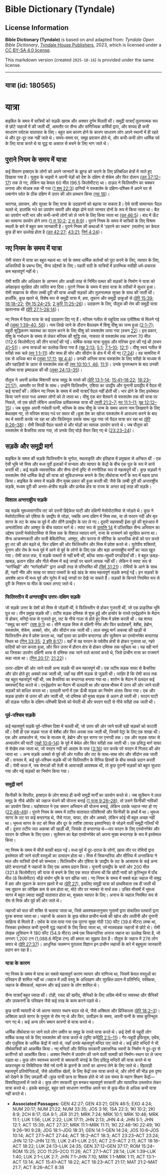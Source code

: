 # Bible Dictionary (Tyndale)

## License Information

**Bible Dictionary (Tyndale)** is based on and adapted from: _Tyndale Open Bible Dictionary_, [Tyndale House Publishers](https://tyndaleopenresources.com/), 2023, which is licensed under a [CC BY-SA 4.0 license](https://creativecommons.org/licenses/by-sa/4.0/legalcode.en).

This markdown version (created `2025-10-16`) is provided under the same license.



--------------------------------

## यात्रा (id: 180565)

यात्रा
======

बाइबिल के समय में यात्रियों को सड़कें खराब और अक्सर दुर्गम मिलती थीं। समुद्री यात्राएँ तुलनात्मक रूप से छोटे जहाजों में की जाती थीं, आमतौर पर सैन्य और वाणिज्यिक कर्मियों द्वारा, और शायद ही कभी साधारण पर्यटक यातायात के लिए। बहुत कम कारण होने के कारण साधारण लोग अपने स्थानों में ही रहते थे और दूर\-दूर तक नहीं जाते थे। समय\-समय पर, समूह प्रवासन होते थे, और कभी\-कभी लोग धार्मिक पर्व के लिए यात्रा करते थे या युद्ध या अकाल से बचने के लिए भाग जाते थे।

पुराने नियम के समय में यात्रा
-----------------------------

कई विवरण इस्राएल के लोगों को अपने जानवरों के झुण्ड को चराने के लिए प्रतिबंधित क्षेत्रों में जाते हुए दिखाया गया है। यूसुफ के भाइयों ने अपनी भेड़ों को देश के दक्षिण से शेकेम और फिर दोतान ([उत 37:12–17](https://ref.ly/Gen37:12-Gen37:17)) तक ले गए, लेकिन यह केवल 60 मील (96\.5 किलोमीटर) था। दाऊद ने फिलिस्तीन का चक्कर लगाया और मोआब तक भी गया ([1 शमू 22:3](https://ref.ly/1Sam22:3)) दानियों ने यरूशलेम के दक्षिण\-पश्चिम में अपने घर से लबानोन पर्वत के ठीक दक्षिण में उत्तर की ओर प्रस्थान किया ([न्या 18](https://ref.ly/Judg18:1-Judg18:31))।

चरागाह, प्रवासन, और सुरक्षा के लिए यात्रा के उदाहरणों को बढ़ाया जा सकता है। ऐसे यात्री सामान्यतः पैदल चलते थे, हालांकि गधे का उपयोग सवारी और बोझा ढोने वाले जानवर दोनों के रूप में किया जाता था। बैल का उपयोग भारी भार और कभी\-कभी लोगों को ले जाने के लिए किया जाता था ([उत 46:5](https://ref.ly/Gen46:5))। बाद में ऊँट का सामान्य उपयोग होने लगा ([1 रा 10:2](https://ref.ly/1Kgs10:2); [2 रा 8:9](https://ref.ly/2Kgs8:9))। पुराने नियम के समय में यात्रियों के लिए विश्राम स्थलों के बारे में बहुत कम जानकारी है। पुराने नियम की कथाओं में 'ठहरने का स्थान' (मालोन) का केवल कुछ ही बार उल्लेख होता है ([उत 42:27](https://ref.ly/Gen42:27); [43:21](https://ref.ly/Gen43:21); [निर्ग 4:24](https://ref.ly/Exod4:24))। 

नए नियम के समय में यात्रा
-------------------------

रोमी संसार में यात्रा का बहुत महत्व था: पर्व के समय धार्मिक कर्तव्यों को पूरा करने के लिए, व्यापार के लिए, अधिपतियों के प्रबन्ध लिए, सैन्य उद्देश्यों के लिए। पहली सदी के यात्रियों में प्रारम्भिक मसीही धर्म\-प्रचारक कम महत्वपूर्ण नहीं थे।

रोमी शांति और अधिकार के आगमन और अच्छी तरह से निर्मित पत्थर की सड़कों के निर्माण ने यात्रा को अपेक्षाकृत सुरक्षित और त्वरित बना दिया। पुराने नियम के समय में ज्ञात यात्रा के तरीकों में सुधार हुआ। रोमी साम्राज्य के भीतर लम्बी दूरी की यात्रा अच्छी सड़कों और तुलनात्मक सुरक्षा के साथ की जाती थी। हालाँकि, कुछ खतरे थे, विशेष रूप से समुद्री यात्रा में, हवा, तूफान और समुद्री डाकुओं से ([प्रेरि 15:39](https://ref.ly/Acts15:39); [18:18–22](https://ref.ly/Acts18:18-Acts18:22); [रोम 15:24–25](https://ref.ly/Rom15:24-Rom15:25); [2 कुरि 11:25–26](https://ref.ly/2Cor11:25-2Cor11:26))। उदाहरण के लिए, पौलुस की रोम की समुद्री यात्रा खतरनाक थी ([प्रेरि 27:1–28:14](https://ref.ly/Acts27:1-Acts28:14))।

नए नियम में पैदल यात्रा के कई उदाहरण दिए गए हैं। मरियम गलील से यहूदिया तक एलीशिबा से मिलने गई थी ([लूका 1:39–40, 56](https://ref.ly/Luke1:39-Luke1:40))। नाम लिखे जाने के दौरान बैतलहम में शिशु यीशु का जन्म हुआ ([2:1–7](https://ref.ly/Luke2:1-Luke2:7)); यहूदी शुद्धिकरण व्यवस्था का पालन करने के लिए यीशु को यरूशलेम लाया गया (वचन [22](https://ref.ly/Luke2:22))। इस प्रकार, यीशु के गर्भाधान के समय से लेकर मरियम की शुद्धि तक, नासरत से यरूशलेम तक लगभग 70 मील (112\.6 किलोमीटर) की तीन यात्राएँ की गईं। वार्षिक फसह यात्रा यूसुफ और मरियम द्वारा की गई थी (वचन [41–51](https://ref.ly/Luke2:41-Luke2:51))। अन्य यात्राओं का उल्लेख किया गया है ([यूह 2:13](https://ref.ly/John2:13); [5:1](https://ref.ly/John5:1); [7:1–10](https://ref.ly/John7:1-John7:10); [12:1](https://ref.ly/John12:1))। यीशु स्वयं गलील से यरीहो तक चले ([मर 1:1–11](https://ref.ly/Mark1:1-Mark1:11)) और साथ ही सोर और सीदोन के क्षेत्र में भी भी गए ([7:24](https://ref.ly/Mark7:24))। वह सामरिया में एक से अधिक बार थे ([लूका 17:11](https://ref.ly/Luke17:11); [यूह 4:4](https://ref.ly/John4:4))। उनकी अन्तिम यात्रा यरूशलेम के लिए यरीहो के माध्यम से और पहाड़ियों के ऊपर से यरूशलेम तक थी ([मर 10:](https://ref.ly/Mark10:1)[10:1, 46](https://ref.ly/Mark10:1,Mark10:46); [11:1](https://ref.ly/Mark11:1))। उनके पुनरुत्थान के बाद उनकी अन्तिम यात्रा इम्माऊस की थी ([लूका 24:13–35](https://ref.ly/Luke24:13-Luke24:35))।

पौलुस ने अपनी प्रत्येक मिशनरी यात्रा समुद्र के रास्ते की ([प्रेरि 13:1–14](https://ref.ly/Acts13:1-Acts13:14); [15:41–18:22](https://ref.ly/Acts15:41-Acts18:22); [18:23–21:17](https://ref.ly/Acts18:23-Acts21:17)), आमतौर पर मित्रों के साथ। उन्होंने फिलिस्तीन, एशिया का उपद्वीप और यूनानी प्रायद्वीप में पैदल भी कई यात्राएँ कीं। लेकिन नए नियम के समय में सभी यात्राएँ पैदल नहीं होती थीं। भार ढोने के लिए इस्तेमाल किया जाने वाला गधा अक्सर लोगों को ले जाता था। यीशु एक बार बैतफगे से यरूशलेम तक की यात्रा पर निकले, जो एक छोटी लेकिन अत्यधिक प्रतीकात्मक यात्रा थी ([मत्ती 21:2–7](https://ref.ly/Matt21:2-Matt21:7); [मर 11:1–11](https://ref.ly/Mark11:1-Mark11:11); [यूह 12:12–15](https://ref.ly/John12:12-John12:15))। जब यूसुफ अपनी गर्भवती पत्नी, मरियम के साथ यीशु के जन्म के समय अपना नाम लिखवाने के लिए बेथलहम गए, तो मरियम शायद गधे पर सवार थी।कूश देश का खोजा यरूशलेम में आराधना करने के बाद रथ में सवारी करके जा रहा था और फिलिप्पुस उसके साथ जुड़ गया जो पैदल यात्रा कर रहा था ([प्रेरि 8:26–38](https://ref.ly/Acts8:26-Acts8:38))। रोमी सिपाही पैदल चलते थे और घोड़ों का व्यापक उपयोग करते थे। जब पौलुस को यरूशलेम से कैसरिया लाया गया, तो उनके लिए घोड़े तैयार किए गए थे ([23:23–24](https://ref.ly/Acts23:23-Acts23:24))।

सड़कें और समुद्री मार्ग
-----------------------

बाइबिल के समय की सड़कें फिलिस्तीन के भूगोल, स्थलाकृति और इतिहास में प्रमुखता से अन्कित थीं \- एक ऐसी भूमि जो मिस्र और मध्य पूर्वी इलाकों में सभ्यता और व्यापार के केंद्रों के बीच एक पुल के रूप में कार्य करती थी। कई सड़कें व्यवसायिक और सैन्य दोनों दृष्टि से रणनीतिक रूप से महत्वपूर्ण थीं। कुछ सड़कों ने यरूशलेम जैसे धार्मिक केंद्रों की यात्रा को सुविधाजनक बनाने के लिए तीर्थयात्रा मार्गों के रूप में महत्व प्राप्त किया। बाइबिल के समय में सड़कें तीन मुख्य प्रकार की हुआ करती थीं: जैसे कि लम्बी दूरी की अन्तराष्ट्रीय सड़कें, मध्यम दूरी की अन्तर\-क्षेत्रीय सड़कें और प्रत्येक क्षेत्र या राज्य के अन्दर कई तरह की सड़कें।

### विशाल अन्तराष्ट्रीय सड़कें

यह सड़के भूमध्यसागरीय तट को उत्तरी हिद्देकेल घाटी और दक्षिणी मेसोपोटामिया से जोड़ते थे। कुछ ने मेसोपोटामिया को एशिया के उपद्वीप से जोड़ा, जबकि अन्य दक्षिण में मिस्र तक, या तो यरदन नदी और मृत सागर के तट के साथ या पूर्व में और सीनै प्रायद्वीप के पार ले गए। दूसरी सहस्राब्दी ईसा पूर्व की शुरुआत में अनातोलिया और अश्शूर के बीच व्यापार मार्ग थे। स्पष्ट रूप से [उत्पत्ति 14](https://ref.ly/Gen14:1-Gen14:24) में उल्लिखित सैन्य अभियान का उद्देश्य उत्तरी मेसोपोटामिया से मिस्र तक के विशाल व्यापार मार्ग, राजा के राजमार्ग को सुरक्षित करना था। सैन्य आक्रमणकारी और यात्री बेबिलोनिया, अश्शूर, और फारस से सीरिया के आन्तरिक क्षेत्रों को पार करते हुए तट की ओर बढ़ते थे, फिर दक्षिण की ओर फिलिस्तीन और मिस्र में प्रवेश करते थे। यूरोपीय शक्तियों, यूनान और रोम के मध्य पूर्व में आने से पूर्व के लोगों के लिए एक और बड़ा अन्तराष्ट्रीय मार्गों का जाल खुल गया। रोमी काल तक, ये सड़कें पत्थरों से नहीं बनी थीं, बल्कि साफ\-सुथरी पगडंडियाँ थीं। वे बहुत ऊबड़\-खाबड़, ढलान रहित और गीले मौसम में कई जगहों पर चलने लायक नहीं थीं। लेकिन वे स्पष्ट रूप से “मार्गचिह्नों” और “मार्गदर्शकों” द्वारा अच्छी तरह से परिभाषित थीं ([यिर्म 31:21](https://ref.ly/Jer31:21))। रोमियों के आने के साथ ही, गहरी नींव और सतह पर सपाट पत्थरों के बड़े खंड के साथ महत्वपूर्ण सड़कें बनाई गईं। इन सड़कों के अवशेष आज भी मध्य पूर्व और यूरोप में कई जगहों पर देखे जा सकते हैं। सड़कों के किनारे नियमित रूप से दूरी के निशान या मील के पत्थर लगाए जाते थे।

### फिलिस्तीन में अन्तराष्ट्रीय उत्तर\-दक्षिण सड़कें

जो सड़कें उत्तर के देशों को मिस्र से जोड़ती थीं, वे फिलिस्तीन से होकर गुजरती थीं, जो एक प्राकृतिक भूमि पुल था। तीन प्रमुख सड़कें थीं। तटीय सड़क दमिश्क से शुरू हुई और हासोर के रास्ते एस्द्रेइलोन के मैदान से होकर, मगिद्दो पास से गुजरते हुए, तट के नीचे गाज़ा से होते हुए मिस्र में प्रवेश करती थी। यह शायद "समुद्र का मार्ग" ([यश 9:1](https://ref.ly/Isa9:1)) था। सीनै सड़क मिस्र से दक्षिणी नेगेव और फिर कादेशबर्ने, बेर्शेबा, हेब्रोन, यरूशलेम, शेकेम, अक्को, सोर, और सीदोन तक जाती थी। लाल समुद्र मार्ग अकाबा की खाड़ी से फिलिस्तीन क्षेत्र में प्रवेश करता था, जहाँ एलत का प्राचीन बन्दरगाह और सुलैमान का एस्योनगेबेर बन्दरगाह स्थित था ([गिन 33:35](https://ref.ly/Num33:35); [2 इति 8:17](https://ref.ly/2Chr8:17))। वहाँ से यह यरदन के पर्वतीय क्षेत्रों से होकर गुजरता था, गहरे वादियों को पार करता हुआ, और फिर उत्तर में हौरान क्षेत्र से होकर दमिश्क तक पहुँचता था। यह वही मार्ग था जिसका उपयोग दक्षिणी अरब से दमिश्क तक जाने वाले कारवां करते थे, जिसे प्राचीन राजा का राजमार्ग कहा जाता था। ([गिन 20:17](https://ref.ly/Num20:17); [21:22](https://ref.ly/Num21:22))।

उत्तर\-दक्षिण की ओर जाने वाली अन्य सड़कें भी कम महत्वपूर्ण थीं। एक तटीय सड़क याफा से कैसरिया और डोर होते हुए अक्को तक जाती थी, जहाँ यह सीनै सड़क से जुड़ती थी। जाहिर है कि रोमी काल तक यह बहुत महत्वपूर्ण नहीं थी, जब कैसरिया का बन्दरगाह बनाया गया था। शारोन के मैदान में दलदल कई समस्याएँ पैदा करते थे। एस्ड्रेइलोन का मैदान भी दलदली था और खराब मौसम में उत्तर की ओर जाने वाली सड़कों को बाधित करता था। दलदली भागों में एक ऊँची सड़क का निर्माण अंततः किया गया। एक और सड़क हासोर से उत्तर की ओर जाती थी, जो दमिश्क की मुख्य सड़क से अलग हो जाती थी। यरदन घाटी की सड़क गलील के दक्षिण\-पश्चिमी हिस्से को घेरती थी और यरदन घाटी से नीचे यरीहो तक जाती थी।

### पूर्व\-पश्चिम सड़कें

कई महत्वपूर्ण सड़कें पूर्व\-पश्चिम दिशा में चलती थीं, जो उत्तर की ओर जाने वाली बड़ी सड़कों को काटती थीं। ऐसी ही एक सड़क गाज़ा से बेर्शेबा और फिर अराबा तक जाती थी, जिसमें पेट्रा के लिए एक शाखा थी। एक और अश्कलोन से, गाथ के माध्यम से, हेब्रोन और मृत सागर पर एनगदी तक। एक और सड़क याफा से अय्यालोन की घाटी ([यहो 10:6–14](https://ref.ly/Josh10:6-Josh10:14)) के पूर्व में बेथेल और फिर यरीहो तक जाती थी। एक प्रसिद्ध मार्ग याफा से शेखेम तक जाता था, जो यरदन नदी को आदाम के पास ([3:16](https://ref.ly/Josh3:16)) पार करके परे यरदन में गिलाद की ओर जाता था । अन्य सड़कें अक्को से पूर्व की ओर गलील और तट के साथ\-साथ सोर और सीदोन तक जाती थीं। वास्तव में, कई पूर्व\-पश्चिम सड़कें थीं जो फिलिस्तीन के विभिन्न हिस्सों के बीच सम्पर्क प्रदान करती थीं। रोमी काल में, जब सेनाओं की तेज़ी से आवाजाही आवश्यक थी, तो कुछ पुरानी सड़कों को बहुत सुधारा गया और नई सड़कों का निर्माण किया गया।

### समुद्री मार्ग

फिनीकी के विपरीत, इस्राएल के लोग शायद ही कभी समुद्री मार्गों का उपयोग करते थे। जब सुलैमान ने लाल समुद्र के नीचे ओपीर को जहाज भेजने की योजना बनाई ([1 राजा 9:26–28](https://ref.ly/1Kgs9:26-1Kgs9:28)), तो उसने फ‍िनीकी नाविकों का उपयोग किया। यहोशापात ने एक समान अभियान की योजना बनाई, लेकिन उसके जहाज नष्ट हो गए ([22:48–49](https://ref.ly/1Kgs22:48-1Kgs22:49))। पुराने नियम के समय में तटीय यातायात पलिश्तियों और फ‍िनीकी के हाथों में था। भूमध्य सागर के तट पर कई बन्दरगाह थे, जैसे गाज़ा, याफा, दोर और अक्को, लेकिन कोई भी बहुत अच्छा नहीं था। भूमध्य सागर के तट को मिस्र और दूर के तर्शीश (शायद इसपानिया) से जोड़ने वाली समुद्री गलियाँ भी थीं। दूसरा तटीय जल अक़ाबा की खाड़ी थी, जिसके दो बन्दरगाह थे—पार यरदन के लिए एस्योनगेबेर और यरदन के पश्चिम के लिए एलत। सुलैमान का बेड़ा एस्योनगेबेर को अपना मुख्य बन्दरगाह के रूप में इस्तेमाल किया।

नए नियम के समय में चीज़ें काफ़ी बदल गईं। मध्य पूर्व में दूर\-दराज़ के लोगों, ख़ास तौर पर रोमियों द्वारा इस्तेमाल की जाने वाली वस्तुओं का उत्पादन होता था। मिस्र में सिकन्दरिया और सीरिया में अन्ताकिया ने माल और यात्रियों दोनों को सम्भाला। फिलिस्तीन और एशिया के उपद्वीप के तट के आसपास के कई अन्य छोटे बन्दरगाहों ने जहाजों के लिए एक आश्रय प्रदान किया। यूनानी प्रायद्वीप के चारों ओर 200 मील (321\.8 किलोमीटर) की यात्रा से बचने के लिए एक सरल योजना थी कि छोटी नावों को कुरिन्थुस में पाँच मील (8 किलोमीटर) चौड़े संयोग भूमि के पार खींचा जाए। नए नियम के समय में सबसे बड़ा जहाज़ भी समुद्र में हवा और तूफ़ान के कारन ख़तरे में था ([प्रेरि 27](https://ref.ly/Acts27:1-Acts27:44)), इसलिए समुद्री यात्रा को प्राथमिकता तब दी जाती थी जब तूफ़ान का जोखिम कम से कम होता था, मोटे तौर पर नवम्बर से मार्च तक। उचित मौसमों में भूमध्य सागर में बहुत ज़्यादा समुद्री यातायात होता था, मुख्यतः व्यापार के लिए। अनाज के जहाज़ नियमित रूप से रोम से मिस्र और पूर्व की ओर जाते थे।

जहाजों को पाल की शक्ति से चलाया जाता था, जिसे आवश्यकतानुसार गुलामों द्वारा संचालित पतवारों द्वारा पूरक बनाया जाता था। जहाजों के आकार के कुछ संकेत प्राचीन मलबे की खोज और लातीनी और यूनानी साहित्य से मिलते हैं। एथेंस के पास पाया गया एक पुराना सूखा गोदी 130 फीट (39\.6 मीटर) लम्बा था, जिसका इस्तेमाल कभी यूनानी युद्ध जहाजों के लिए किया जाता था, जो मालवाहक जहाजों से छोटे थे। रोमी लेखक लुसियान ने 180 फीट (54\.9 मीटर) लम्बे एक सिकन्दरिया अनाज जहाज का उल्लेख किया है, जो लगभग 1,200 टन (1,088\.6 मेट्रिक टन) की क्षमता का सुझाव देता है। पौलुस के जहाज में 276 लोग सवार थे ([प्रेरि 27:37](https://ref.ly/Acts27:37))। आधुनिक जलमग्न पुरातत्व विज्ञान इन प्राचीन जहाजों के बारे में बहुमूल्य जानकारी प्रदान कर रहा है।

### यात्रा के कारण

नए नियम के समय में यात्रा का सबसे महत्वपूर्ण कारण व्यापार और वाणिज्य था, जिसमें केवल वस्तुओं का परिवहन ही शामिल नहीं था।जहाज में लदी वस्तु के अधिग्रहण और सुरक्षित प्रदान में प्रतिनिधि, पर्यवेक्षक, जहाज के बीमाकर्ता, महाजन और कई प्रकार के लोग शामिल थे।

सैन्य यात्राएँ बहुत ज़्यादा थीं। टोही, रसद की खरीद, सैनिकों के लिए अग्रिम मोर्चे पर व्यवस्था और सैनिकों और उपकरणों के परिवहन जैसे कई तरह के काम करने पड़ते थे।

कुछ यात्री व्यापारी थे जो अपना व्यापार स्थान बदल रहे थे, जैसे अक्विला और प्रिस्किल्ला ([प्रेरि 18:2–3](https://ref.ly/Acts18:2-Acts18:3))। अक्विला काले सागर के पुन्तुस से रोम गए थे और फिर, उत्पीड़न के समय, अपनी पत्नी के साथ कुरिन्थुस भाग गए थे। कई अन्य लोग समान कारणों से यात्रा करते थे।

धार्मिक तीर्थयात्रा पर जाने वाले लोग ज़मीन या समुद्र के रास्ते यात्रा करते थे। कई देशों से यहूदी लोग वार्षिक फसह पर्व के लिए यरूशलेम की यात्रा करते थे (पुष्टि करें[प्रेरि 2:5–11](https://ref.ly/Acts2:5-Acts2:11))। गैर\-यहूदी इफिसुस, एथेंस, और एलूसिस के धार्मिक केंद्रों में जाते थे, जहाँ उनके महत्वपूर्ण मन्दिर पाए जाते थे। कई छोटे मन्दिरों ने भी तीर्थयात्रियों को आकर्षित किया। नए मन्दिरों और विभिन्न सरकारी प्रशासनिक भवनों के निर्माण ने दूर\-दूर से कारीगरों को आकर्षित किया। अक्सर निर्माण में उपयोग की जाने वाली सामग्री को निर्माण\-स्थान पर ले जाना पड़ता था। कुछ लोग स्वास्थ्य कारणों से चमत्कारी चंगाई के लिए प्रसिद्ध मन्दिरों की यात्रा करते थे या कफरनहूम या तिबिरियास जैसे गर्म पानी के झरनों के लाभों का आनन्द लेने के लिए जाते थे। खिलाड़ी महत्वपूर्ण प्रतियोगिताओं, जैसे ओलंपिक खेलों, के लिए केंद्रों तक यात्रा करते थे, और लोगों की भीड़ इस दृश्य को देखने के लिए उमड़ती थी।कुछ यात्री छात्र या शिक्षक होते थे जो उस समय के महान शिक्षण केंद्रों—विश्वविद्यालयों में जाते थे। कुछ लोग सरकारी दूत बनकर महत्वपूर्ण सरकारी और व्यापारिक दस्तावेज लेकर यात्रा करते थे। इसके बावजूद, बहुत सारे साधारण नागरिक अपने घर से कुछ मील से अधिक कभी यात्रा नहीं करते थे।

* **Associated Passages:** GEN 42:27; GEN 43:21; GEN 46:5; EXO 4:24; NUM 20:17; NUM 21:22; NUM 33:35; JOS 3:16; 1SA 22:3; 1KI 10:2; 2KI 8:9; 2CH 8:17; ISA 9:1; JER 31:21; MRK 7:24; MRK 10:1; MRK 10:46; MRK 11:1; LUK 1:56; LUK 2:22; LUK 17:11; JHN 2:13; JHN 4:4; JHN 5:1; JHN 12:1; ACT 15:39; ACT 27:37; MRK 11:1–MRK 11:11; 1KI 22:48–1KI 22:49; 1KI 9:26–1KI 9:28; JDG 18:1–JDG 18:31; GEN 14:1–GEN 14:24; JOS 10:6–JOS 10:14; ACT 27:1–ACT 27:44; ACT 18:2–ACT 18:3; ACT 23:23–ACT 23:24; JHN 12:12–JHN 12:15; LUK 2:41–LUK 2:51; ACT 2:5–ACT 2:11; ACT 18:18–ACT 18:22; LUK 24:13–LUK 24:35; GEN 37:12–GEN 37:17; ROM 15:24–ROM 15:25; 2CO 11:25–2CO 11:26; ACT 27:1–ACT 28:14; LUK 1:39–LUK 1:40; LUK 2:1–LUK 2:7; JHN 7:1–JHN 7:10; MRK 1:1–MRK 1:11; ACT 13:1–ACT 13:14; ACT 15:41–ACT 18:22; ACT 18:23–ACT 21:17; MAT 21:2–MAT 21:7; ACT 8:26–ACT 8:38

